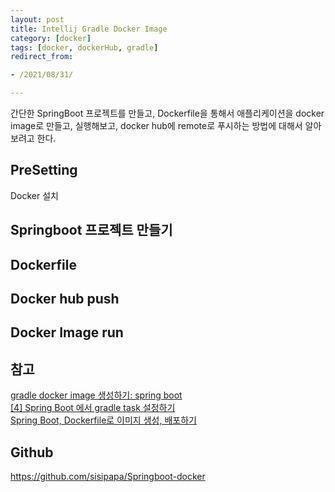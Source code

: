 ```yaml
---
layout: post
title: Intellij Gradle Docker Image
category: [docker]
tags: [docker, dockerHub, gradle]
redirect_from:

- /2021/08/31/

---
```


간단한 SpringBoot 프로젝트를 만들고, Dockerfile을 통해서 애플리케이션을 docker image로 만들고, 실행해보고, docker hub에 remote로 푸시하는 방법에 대해서 알아보려고 한다.  

## PreSetting  
Docker 설치

## Springboot 프로젝트 만들기  

## Dockerfile  

## Docker hub push  

## Docker Image run  


## 참고  
[gradle docker image 생성하기: spring boot](https://psawesome.tistory.com/78)  
[[4] Spring Boot 에서 gradle task 설정하기](https://velog.io/@guswns3371/4-Spring-Boot-%EC%97%90%EC%84%9C-gradle-task-%EC%84%A4%EC%A0%95%ED%95%98%EA%B8%B0)    
[Spring Boot, Dockerfile로 이미지 생성, 배포하기](https://umanking.github.io/2021/07/11/spring-boot-docker-starter/)  

## Github  
<https://github.com/sisipapa/Springboot-docker>  